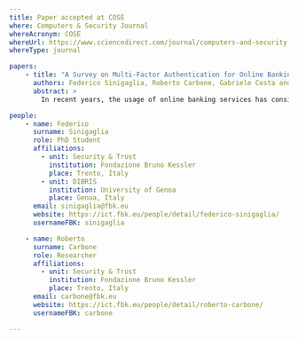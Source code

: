 ```yaml
---
title: Paper accepted at COSE
where: Computers & Security Journal
whereAcronym: COSE
whereUrl: https://www.sciencedirect.com/journal/computers-and-security
whereType: journal

papers:
    - title: "A Survey on Multi-Factor Authentication for Online Banking in the Wild"
      authors: Federico Sinigaglia, Roberto Carbone, Gabriele Costa and Nicola Zannone
      abstract: >
        In recent years, the usage of online banking services has considerably increased. To protect the sensitive resources managed by these services against attackers, banks have started adopting Multi-Factor Authentication (MFA). To date, a variety of MFA solutions have been implemented by banks, leveraging different designs and features and providing a non-homogeneous level of security and user experience. Public and private authorities have defined laws and guidelines to guide the design of more secure and usable MFA solutions, but their influence on existing MFA implementations remains unclear. In this work, we present a latitudinal study on the adoption of MFA and the design choices made by banks operating in different countries. In particular, we evaluate the MFA solutions currently adopted in the banking sector in terms of (i) compliance with laws and best practices, (ii) robustness against attacks and (iii) complexity. We also investigate possible correlations between these criteria. Based on this study, we identify a number of lessons learned and open challenges.

people:
    - name: Federico
      surname: Sinigaglia
      role: PhD Student
      affiliations:
        - unit: Security & Trust
          institution: Fondazione Bruno Kessler
          place: Trento, Italy
        - unit: DIBRIS
          institution: University of Genoa
          place: Genoa, Italy
      email: sinigaglia@fbk.eu
      website: https://ict.fbk.eu/people/detail/federico-sinigaglia/
      usernameFBK: sinigaglia

    - name: Roberto
      surname: Carbone
      role: Researcher
      affiliations:
        - unit: Security & Trust
          institution: Fondazione Bruno Kessler
          place: Trento, Italy
      email: carbone@fbk.eu
      website: https://ict.fbk.eu/people/detail/roberto-carbone/
      usernameFBK: carbone

---
```

